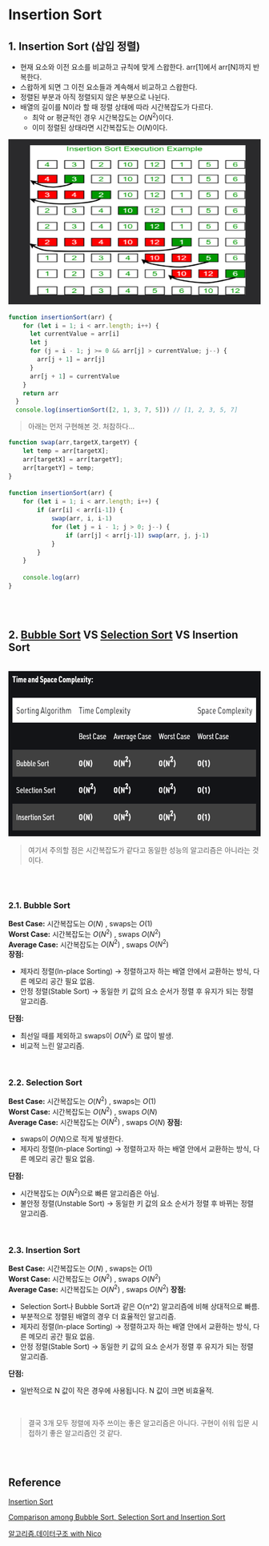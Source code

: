 # **Insertion Sort**

## **1. Insertion Sort (삽입 정렬)**
- 현재 요소와 이전 요소를 비교하고 규칙에 맞게 스왑한다. arr[1]에서 arr[N]까지 반복한다.
- 스왑하게 되면 그 이전 요소들과 계속해서 비교하고 스왑한다. 
- 정렬된 부분과 아직 정렬되지 않은 부분으로 나뉜다.
- 배열의 길이를 N이라 할 때 정렬 상태에 따라 시간복잡도가 다르다.
  - 최악 or 평균적인 경우 시간복잡도는 $O(N^2)$이다.
  - 이미 정렬된 상태라면 시간복잡도는 $O(N)$이다.
<img src="..\image\algorithm\insertion-sort\insertion-sort.png" width="600" height="330">

```javascript
function insertionSort(arr) {
    for (let i = 1; i < arr.length; i++) {
      let currentValue = arr[i]
      let j
      for (j = i - 1; j >= 0 && arr[j] > currentValue; j--) {
        arr[j + 1] = arr[j]
      }
      arr[j + 1] = currentValue
    }
    return arr
  }
  console.log(insertionSort([2, 1, 3, 7, 5])) // [1, 2, 3, 5, 7]
```

> 아래는 먼저 구현해본 것. 처참하다...
```javascript
function swap(arr,targetX,targetY) {
    let temp = arr[targetX];
    arr[targetX] = arr[targetY];
    arr[targetY] = temp;
}

function insertionSort(arr) {
    for (let i = 1; i < arr.length; i++) {
        if (arr[i] < arr[i-1]) {
            swap(arr, i, i-1)
            for (let j = i - 1; j > 0; j--) {
                if (arr[j] < arr[j-1]) swap(arr, j, j-1)
            }
        }
    }

    console.log(arr)
}
```
<br /><br />

## **2. [Bubble Sort](https://github.com/swywssaid/TIL/blob/main/algorithm/bubble-sort.md#bubble-sort) VS [Selection Sort](https://github.com/swywssaid/TIL/blob/main/algorithm/selection-sort.md) VS Insertion Sort**
<br />

<img src="..\image\algorithm\insertion-sort\insertion-sort2.png" width="600" height="330">


<br />

>여기서 주의할 점은 시간복잡도가 같다고 동일한 성능의 알고리즘은 아니라는 것이다. 

<br /><br />

### **2.1. Bubble Sort**
**Best Case:** 시간복잡도는 $O(N)$ , swaps는 $O(1)$  
**Worst Case:** 시간복잡도는 $O(N^2)$ , swaps $O(N^2)$  
**Average Case:** 시간복잡도는 $O(N^2)$ , swaps $O(N^2)$  
**장점:** 
- 제자리 정렬(In-place Sorting) $\rightarrow$ 정렬하고자 하는 배열 안에서 교환하는 방식, 다른 메모리 공간 필요 없음.   
- 안정 정렬(Stable Sort) $\rightarrow$ 동일한 키 값의 요소 순서가 정렬 후 유지가 되는 정렬 알고리즘.  
  
**단점:**
- 최선일 때를 제외하고 swaps이 $O(N^2)$ 로 많이 발생.
- 비교적 느린 알고리즘.
  
<br />

### **2.2. Selection Sort**
**Best Case:** 시간복잡도는  $O(N^2)$ , swaps는 $O(1)$  
**Worst Case:** 시간복잡도는 $O(N^2)$ , swaps $O(N)$  
**Average Case:** 시간복잡도는 $O(N^2)$ , swaps $O(N)$ 
**장점:** 
- swaps이 $O(N)$으로 적게 발생한다.
- 제자리 정렬(In-place Sorting) $\rightarrow$ 정렬하고자 하는 배열 안에서 교환하는 방식, 다른 메모리 공간 필요 없음.    
  
  
**단점:**
- 시간복잡도는 $O(N^2)$으로 빠른 알고리즘은 아님.
- 불안정 정렬(Unstable Sort) $\rightarrow$ 동일한 키 값의 요소 순서가 정렬 후 바뀌는 정렬 알고리즘.
  
<br />

### **2.3. Insertion Sort**
**Best Case:** 시간복잡도는 $O(N)$ , swaps는 $O(1)$  
**Worst Case:** 시간복잡도는 $O(N^2)$ , swaps $O(N^2)$  
**Average Case:** 시간복잡도는 $O(N^2)$ , swaps $O(N^2)$ 
**장점:** 
- Selection Sort나 Bubble Sort과 같은 O(n^2) 알고리즘에 비해 상대적으로 빠름.
- 부분적으로 정렬된 배열의 경우 더 효율적인 알고리즘.
- 제자리 정렬(In-place Sorting) $\rightarrow$ 정렬하고자 하는 배열 안에서 교환하는 방식, 다른 메모리 공간 필요 없음.    
- 안정 정렬(Stable Sort) $\rightarrow$ 동일한 키 값의 요소 순서가 정렬 후 유지가 되는 정렬 알고리즘.  
  
**단점:**
- 일반적으로 N 값이 작은 경우에 사용됩니다. N 값이 크면 비효율적.
  
<br />

>결국 3개 모두 정렬에 자주 쓰이는 좋은 알고리즘은 아니다. 구현이 쉬워 입문 시 접하기 좋은 알고리즘인 것 같다. 

<br /><br />

## **Reference**  
[Insertion Sort](https://www.geeksforgeeks.org/insertion-sort/?ref=lbp)

[Comparison among Bubble Sort, Selection Sort and Insertion Sort](https://www.geeksforgeeks.org/comparison-among-bubble-sort-selection-sort-and-insertion-sort/?ref=rp)

[알고리즘.데이터구조 with Nico](https://www.youtube.com/watch?v=Bor_CRWEIXo&list=PL7jH19IHhOLMdHvl3KBfFI70r9P0lkJwL&index=5) 